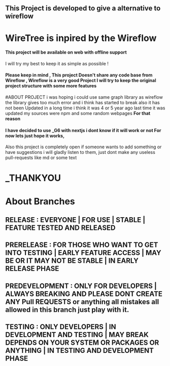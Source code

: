 ## This Project is developed to give a alternative to wireflow 

# WireTree is inpired by the Wireflow 

#### This project will be available on web with offline support

I will try my best to keep it as simple as possible !

#### Please keep in mind , This project Doesn't share any code base from Wireflow , Wireflow is a very good Project I will try to keep the original  project structure with some more features

#ABOUT PROJECT
i was hoping i could use same graph library as wireflow the library gives too much error and i think has started to break also it has not been Updated in a long time i think it was 4 or 5 year ago last time it was updated my sources were npm and some random webpages
**For that reason** 
#### I have decided to use **_G6**  with nextjs i dont know if it will work or not For now lets just  hope it works,

Also this project is completely open if someone wants to add something or have suggestions i will gladly listen to them, just dont make any useless pull-requests like md or some text 

# **_THANKYOU**

# About Branches 
## RELEASE : EVERYONE | FOR USE | STABLE | FEATURE TESTED AND RELEASED
## PRERELEASE : FOR THOSE WHO WANT TO GET INTO TESTING | EARLY FEATURE ACCESS | MAY BE OR IT MAY NOT BE STABLE | IN EARLY RELEASE PHASE
## PREDEVELOPMENT : ONLY FOR DEVELOPERS | ALWAYS BREAKING AND PLEASE DONT CREATE ANY Pull REQUESTS or anything all mistakes all allowed in this branch just play with it.
## TESTING : ONLY DEVELOPERS | IN DEVELOPMENT  AND TESTING | MAY BREAK DEPENDS ON YOUR SYSTEM OR PACKAGES OR ANYTHING | IN TESTING AND DEVELOPMENT PHASE
